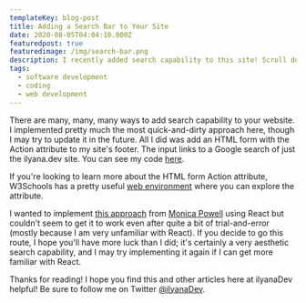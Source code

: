 ```yaml
---
templateKey: blog-post
title: Adding a Search Bar to Your Site
date: 2020-08-05T04:04:10.000Z
featuredpost: true
featuredimage: /img/search-bar.png
description: I recently added search capability to this site! Scroll down to the footer to check it out!
tags:
  - software development
  - coding
  - web development
---
```


There are many, many, many ways to add search capability to your website. I implemented pretty much the most quick-and-dirty approach here, though I may try to update it in the future. All I did was add an HTML form with the Action attribute to my site's footer. The input links to a Google search of just the ilyana.dev site. You can see my code [here](https://github.com/ilyanaDev/ilyanaDevBlog/commit/d9fdee3ead95fbcc3f774715d14bd81aa4d7109b).

If you're looking to learn more about the HTML form Action attribute, W3Schools has a pretty useful [web environment](https://www.w3schools.com/tags/tryit.asp?filename=tryhtml_form_action) where you can explore the attribute.

I wanted to implement [this approach](https://www.aboutmonica.com/blog/create-gatsby-blog-search-tutorial#getting-started) from [Monica Powell](https://www.aboutmonica.com/) using React but couldn't seem to get it to work even after quite a bit of trial-and-error (mostly because I am very unfamiliar with React). If you decide to go this route, I hope you'll have more luck than I did; it's certainly a very aesthetic search capability, and I may try implementing it again if I can get more familiar with React.

Thanks for reading! I hope you find this and other articles here at ilyanaDev helpful! Be sure to follow me on Twitter [@ilyanaDev](https://twitter.com/ilyanaDev).

